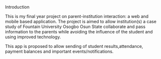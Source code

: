 Introduction

This is my final year project on parent-institution interaction: a web and mobile based application.
The project is aimed to allow institution(s) a case study of Fountain University Osogbo Osun State collaborate and pass information to the parents while avoiding the influence of the student and using improved technology.

This app is proposed to allow sending of student results,attendance, payment balances and important events/notifications.
